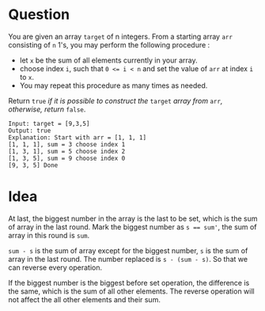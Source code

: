 # Question

You are given an array `target` of n integers. From a starting array `arr` consisting of `n` 1's, you may perform the following procedure :

- let `x` be the sum of all elements currently in your array.
- choose index `i`, such that `0 <= i < n` and set the value of `arr` at index `i` to `x`.
- You may repeat this procedure as many times as needed.

Return `true` *if it is possible to construct the* `target` *array from* `arr`*, otherwise, return* `false`.

```
Input: target = [9,3,5]
Output: true
Explanation: Start with arr = [1, 1, 1] 
[1, 1, 1], sum = 3 choose index 1
[1, 3, 1], sum = 5 choose index 2
[1, 3, 5], sum = 9 choose index 0
[9, 3, 5] Done
```

# Idea

At last, the biggest number in the array is the last to be set, which is the sum of array in the last round. Mark the biggest number as `s == sum'`, the sum of array in this round is `sum`. 

`sum - s` is the sum of array except for the biggest number, `s` is the sum of array in the last round. The number replaced is `s - (sum - s)`. So that we can reverse every operation.

If the biggest number is the biggest before set operation, the difference is the same, which is the sum of all other elements. The reverse operation will not affect the all other elements and their sum.

